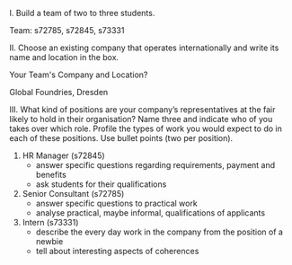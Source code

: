 I. Build a team of two to three students. 

Team: s72785, s72845, s73331

II. Choose an existing company that operates internationally and write its name and location in the box. 

Your Team's Company and Location?

Global Foundries, Dresden

III. What kind of positions are your company’s representatives at the fair likely to hold in their organisation? Name three and indicate who of you takes over which role. Profile the types of work you would expect to do in each of these positions. Use bullet points (two per position).

1. HR Manager (s72845)
	* answer specific questions regarding requirements, payment and benefits
	* ask students for their qualifications
2. Senior Consultant (s72785)
	* answer specific questions to practical work
	* analyse practical, maybe informal, qualifications of applicants
3. Intern (s73331)
	* describe the every day work in the company from the position of a newbie
	* tell about interesting aspects of coherences 
